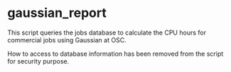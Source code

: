 # gaussian_report

This script queries the jobs database to calculate the CPU hours for commercial jobs using Gaussian at OSC.

How to access to database information has been removed from the script for security purpose. 


